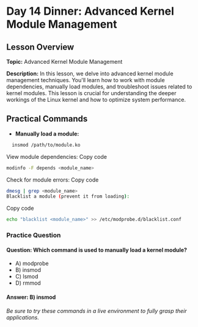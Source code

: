 # Day 14 Dinner: Advanced Kernel Module Management

## Lesson Overview
<p><strong>Topic:</strong> Advanced Kernel Module Management</p>
<p><strong>Description:</strong> In this lesson, we delve into advanced kernel module management techniques. You'll learn how to work with module dependencies, manually load modules, and troubleshoot issues related to kernel modules. This lesson is crucial for understanding the deeper workings of the Linux kernel and how to optimize system performance.</p>

## Practical Commands
- **Manually load a module:**
``` bash
  insmod /path/to/module.ko
```
View module dependencies:
Copy code
``` bash
modinfo -F depends <module_name>
```
Check for module errors:
Copy code
``` bash
dmesg | grep <module_name>
Blacklist a module (prevent it from loading):
```
Copy code
``` bash
echo "blacklist <module_name>" >> /etc/modprobe.d/blacklist.conf
```
### Practice Question
#### Question: Which command is used to manually load a kernel module?
- A) modprobe
- B) insmod
- C) lsmod
- D) rmmod
#### Answer: B) insmod
<p><em>Be sure to try these commands in a live environment to fully grasp their applications.</em></p>